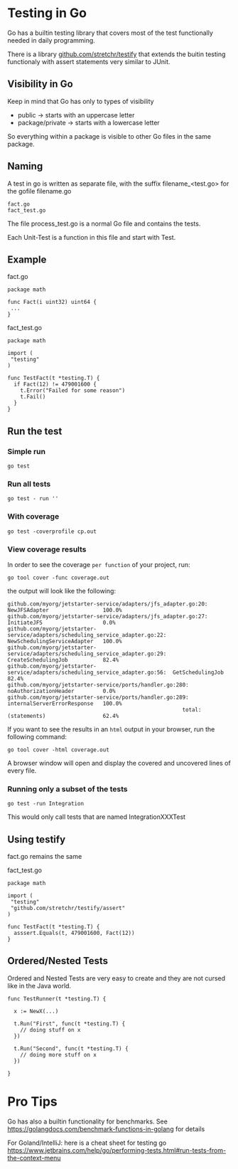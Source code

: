 # Testing in Go

Go has a builtin testing library that covers most of the test functionally needed in daily programming.

There is a library [github.com/stretchr/testify](https://github.com/stretchr/testify) that extends the buitin testing functionaly with assert statements very similar to JUnit.

## Visibility in Go

Keep in mind that Go has only to types of visibility
* public ->  starts with an uppercase letter
* package/private -> starts with a lowercase letter

So everything within a package is visible to other Go files in the same package.


## Naming

A test in go is written as separate file, with the suffix filename_<test.go> for the gofile filename.go

```
fact.go
fact_test.go
```

The file process_test.go is a normal Go file and contains the tests.

Each Unit-Test is a function in this file and start with Test.

## Example
fact.go
```golang
package math

func Fact(i uint32) uint64 {
 ...
}

```
fact_test.go
```golang
package math

import (
 "testing"
)

func TestFact(t *testing.T) {
  if Fact(12) != 479001600 {
    t.Error("Failed for some reason")
    t.Fail()
  }
}
```

## Run the test

### Simple run
```go test```

### Run all tests

```go test - run ''```
### With coverage
```go test -coverprofile cp.out```

### View coverage results

In order to see the coverage `per function` of your project, run:

```
go tool cover -func coverage.out
```

the output will look like the following:

```
github.com/myorg/jetstarter-service/adapters/jfs_adapter.go:20:                 NewJFSAdapter                 100.0%
github.com/myorg/jetstarter-service/adapters/jfs_adapter.go:27:                 InitiateJFS                   0.0%
github.com/myorg/jetstarter-service/adapters/scheduling_service_adapter.go:22:	NewSchedulingServiceAdapter   100.0%
github.com/myorg/jetstarter-service/adapters/scheduling_service_adapter.go:29:	CreateSchedulingJob           82.4%
github.com/myorg/jetstarter-service/adapters/scheduling_service_adapter.go:56:	GetSchedulingJob			  82.4%
github.com/myorg/jetstarter-service/ports/handler.go:280:                       noAuthorizationHeader         0.0%
github.com/myorg/jetstarter-service/ports/handler.go:289:                       internalServerErrorResponse	  100.0%
                                                       total:                   (statements)                  62.4%
```

If you want to see the results in an `html` output in your browser, run the following command:

```
go tool cover -html coverage.out
```

A browser window will open and display the covered and uncovered lines of every file.

### Running only a subset of the tests
```go test -run Integration```

This would only call tests that are named IntegrationXXXTest

## Using testify

fact.go remains the same

fact_test.go
```golang
package math

import (
 "testing"
 "github.com/stretchr/testify/assert"
)

func TestFact(t *testing.T) {
  asssert.Equals(t, 479001600, Fact(12))
}
```

## Ordered/Nested Tests

Ordered and Nested Tests are very easy to create and they are not cursed like in the Java world.

```golang
func TestRunner(t *testing.T) {

  x := NewX(...)
	
  t.Run("First", func(t *testing.T) {
    // doing stuff on x
  })
  
  t.Run("Second", func(t *testing.T) {
    // doing more stuff on x
  })

}
```


# Pro Tips

Go has also a builtin functionality for benchmarks.
See https://golangdocs.com/benchmark-functions-in-golang for details

For Goland/IntelliJ: here is a cheat sheet for testing go https://www.jetbrains.com/help/go/performing-tests.html#run-tests-from-the-context-menu
